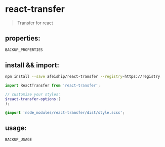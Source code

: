# react-transfer
> Transfer for react

## properties:
```javascript
BACKUP_PROPERTIES
```

## install && import:
```bash
npm install --save afeiship/react-transfer --registry=https://registry.npm.taobao.org
```

```js
import ReactTransfer from 'react-transfer';
```

```scss
// customize your styles:
$react-transfer-options:(
);

@import 'node_modules/react-transfer/dist/style.scss';
```


## usage:
```jsx
BACKUP_USAGE
```
